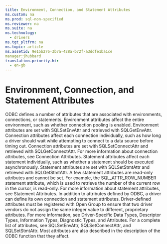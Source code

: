 ```yaml
---
title: Environment, Connection, and Statement Attributes
ms.custom: na
ms.prod: sql-non-specified
ms.reviewer: na
ms.suite: na
ms.technology: 
  - drivers
ms.tgt_pltfrm: na
ms.topic: article
ms.assetid: 9e15b276-3b7a-428a-b72f-a3ddfe1ba1ce
manager:jhubbard
translation.priority.ht: 
  - en-gb
---
```

# Environment, Connection, and Statement Attributes
<?xml version="1.0" encoding="utf-8"?>
<developerConceptualDocument xmlns="http://ddue.schemas.microsoft.com/authoring/2003/5" xmlns:xlink="http://www.w3.org/1999/xlink" xmlns:xsi="http://www.w3.org/2001/XMLSchema-instance" xsi:schemaLocation="http://ddue.schemas.microsoft.com/authoring/2003/5 http://dduestorage.blob.core.windows.net/ddueschema/developer.xsd">
  <introduction>
    <para>ODBC defines a number of attributes that are associated with environments, connections, or statements.</para>
    <para>Environment attributes affect the entire environment, such as whether connection pooling is enabled. Environment attributes are set with <legacyBold>SQLSetEnvAttr</legacyBold> and retrieved with <legacyBold>SQLGetEnvAttr</legacyBold>.</para>
    <para>Connection attributes affect each connection individually, such as how long a driver should wait while attempting to connect to a data source before timing out. Connection attributes are set with <legacyBold>SQLSetConnectAttr</legacyBold> and retrieved with <legacyBold>SQLGetConnectAttr</legacyBold>. For more information about connection attributes, see <legacyLink xlink:href="e6d03089-30a3-4627-a642-591ba0980894">Connection Attributes</legacyLink>.</para>
    <para>Statement attributes affect each statement individually, such as whether a statement should be executed asynchronously. Statement attributes are set with <legacyBold>SQLSetStmtAttr</legacyBold> and retrieved with <legacyBold>SQLGetStmtAttr</legacyBold>. A few statement attributes are read-only attributes and cannot be set. For example, the SQL_ATTR_ROW_NUMBER statement attribute, which is used to retrieve the number of the current row in the cursor, is read-only. For more information about statement attributes, see <legacyLink xlink:href="4c59cd8e-a713-4095-9065-20d5bdeafe43">Statement Attributes</legacyLink>.</para>
    <para>In addition to attributes defined by ODBC, a driver can define its own connection and statement attributes. Driver-defined attributes must be registered with Open Group to ensure that two driver vendors do not assign the same integer value to different, proprietary attributes. For more information, see <legacyLink xlink:href="ad4c76d3-5191-4262-b47c-5dd1d19d1154">Driver-Specific Data Types, Descriptor Types, Information Types, Diagnostic Types, and Attributes</legacyLink>.</para>
    <para>For a complete list of attributes, see <legacyLink xlink:href="0343241c-4b15-4d4b-aa2b-2e8ab5215cd2">SQLSetEnvAttr</legacyLink>, <legacyLink xlink:href="97fc7445-5a66-4eb9-8e77-10990b5fd685">SQLSetConnectAttr</legacyLink>, and <legacyLink xlink:href="7abc5260-733a-48d4-9974-2d1a6a9ea5f6">SQLSetStmtAttr</legacyLink>. Most attributes are also described in the description of the ODBC function that they affect.</para>
  </introduction>
  <relatedTopics />
</developerConceptualDocument>